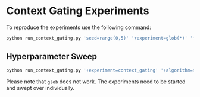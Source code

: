# Context Gating Experiments

To reproduce the experiments use the following command:

```bash
python run_context_gating.py 'seed=range(0,5)' '+experiment=glob(*)' '+algorithm=td3' '+environment=pendulum' 'contexts.context_feature_args=[],[g],[max_speed],[l],[m],[dt]' 'carl.state_context_features=null,${contexts.context_feature_args}' 'contexts.default_sample_std_percentage=0.1,0.25,0.5' --multirun
```

## Hyperparameter Sweep

```bash
python run_context_gating.py '+experiment=context_gating' '+algorithm=sac' '+environment=pendulum' '+sweeps=sac_hp_search' --multirun
```

Please note that `glob` does not work. The experiments need to be started and swept over individually.
